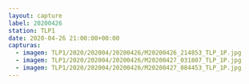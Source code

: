 ```yaml
---
layout: capture
label: 20200426
station: TLP1
date: 2020-04-26 21:00:00+00:00
capturas:
  - imagem: TLP1/2020/202004/20200426/M20200426_214853_TLP_1P.jpg
  - imagem: TLP1/2020/202004/20200426/M20200427_031807_TLP_1P.jpg
  - imagem: TLP1/2020/202004/20200426/M20200427_084453_TLP_1P.jpg
---
```

